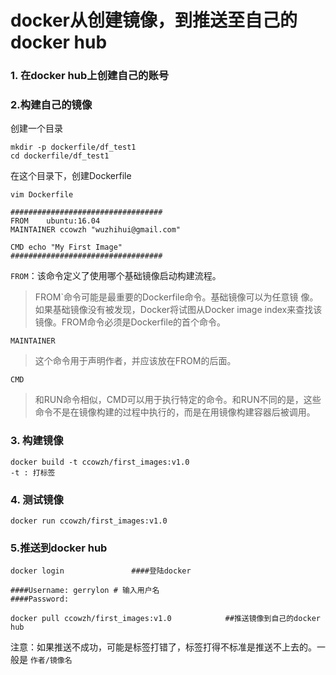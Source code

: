 # docker从创建镜像，到推送至自己的docker hub

### 1. 在docker hub上创建自己的账号

### 2.构建自己的镜像

创建一个目录

```
mkdir -p dockerfile/df_test1
cd dockerfile/df_test1
```

在这个目录下，创建Dockerfile

```
vim Dockerfile

##################################
FROM    ubuntu:16.04
MAINTAINER ccowzh "wuzhihui@gmail.com"

CMD echo "My First Image"
##################################
```

`FROM`：该命令定义了使用哪个基础镜像启动构建流程。

> FROM`命令可能是最重要的Dockerfile命令。基础镜像可以为任意镜 像。如果基础镜像没有被发现，Docker将试图从Docker image index来查找该镜像。FROM命令必须是Dockerfile的首个命令。

`MAINTAINER`

> 这个命令用于声明作者，并应该放在FROM的后面。

`CMD`

> 和RUN命令相似，CMD可以用于执行特定的命令。和RUN不同的是，这些命令不是在镜像构建的过程中执行的，而是在用镜像构建容器后被调用。

### 3. 构建镜像

```
docker build -t ccowzh/first_images:v1.0
-t : 打标签
```

### 4. 测试镜像

```
docker run ccowzh/first_images:v1.0
```

### 5.推送到docker hub

```
docker login               ####登陆docker

####Username: gerrylon # 输入用户名
####Password:

docker pull ccowzh/first_images:v1.0            ##推送镜像到自己的docker hub
```

注意：如果推送不成功，可能是标签打错了，标签打得不标准是推送不上去的。一般是  `作者/镜像名`

